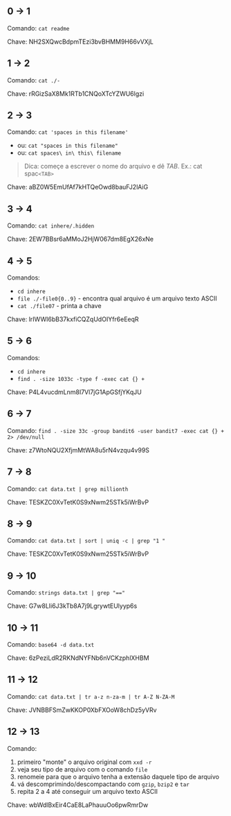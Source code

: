 ## 0 -> 1
Comando: `cat readme`

Chave: NH2SXQwcBdpmTEzi3bvBHMM9H66vVXjL

## 1 -> 2
Comando: `cat ./-`

Chave: rRGizSaX8Mk1RTb1CNQoXTcYZWU6lgzi 

## 2 -> 3
Comando: `cat 'spaces in this filename'`
- ou: `cat "spaces in this filename"`
- ou: `cat spaces\ in\ this\ filename`
> Dica: começe a escrever o nome do arquivo e dê _TAB_.
> Ex.: cat spac`<TAB>`

Chave: aBZ0W5EmUfAf7kHTQeOwd8bauFJ2lAiG

## 3 -> 4
Comando: `cat inhere/.hidden` 

Chave: 2EW7BBsr6aMMoJ2HjW067dm8EgX26xNe

## 4 -> 5
Comandos:
- `cd inhere`
- `file ./-file0{0..9}` - encontra qual arquivo é um arquivo texto ASCII
- `cat ./file07` - printa a chave

Chave: lrIWWI6bB37kxfiCQZqUdOIYfr6eEeqR

## 5 -> 6
Comandos:
- `cd inhere`
- `find . -size 1033c -type f -exec cat {} +`

Chave: P4L4vucdmLnm8I7Vl7jG1ApGSfjYKqJU 

## 6 -> 7
Comando: `find . -size 33c -group bandit6 -user bandit7 -exec cat {} + 2> /dev/null`

Chave: z7WtoNQU2XfjmMtWA8u5rN4vzqu4v99S

## 7 -> 8
Comando: `cat data.txt | grep millionth`

Chave: TESKZC0XvTetK0S9xNwm25STk5iWrBvP

## 8 -> 9
Comando: `cat data.txt | sort | uniq -c | grep "1 "`

Chave: TESKZC0XvTetK0S9xNwm25STk5iWrBvP

## 9 -> 10
Comando: `strings data.txt | grep "=="`

Chave: G7w8LIi6J3kTb8A7j9LgrywtEUlyyp6s

## 10 -> 11
Comando: `base64 -d data.txt`

Chave: 6zPeziLdR2RKNdNYFNb6nVCKzphlXHBM

## 11 -> 12
Comando: `cat data.txt | tr a-z n-za-m | tr A-Z N-ZA-M`

Chave: JVNBBFSmZwKKOP0XbFXOoW8chDz5yVRv

## 12 -> 13
Comando:
1. primeiro "monte" o arquivo original com `xxd -r`
2. veja seu tipo de arquivo com o comando `file`
3. renomeie para que o arquivo tenha a extensão daquele tipo de arquivo
4. vá descomprimindo/descompactando com `gzip`, `bzip2` e `tar`
5. repita 2 a 4 até conseguir um arquivo texto ASCII

Chave: wbWdlBxEir4CaE8LaPhauuOo6pwRmrDw
